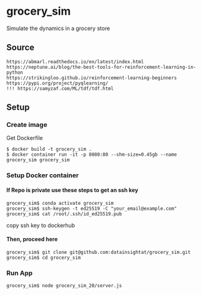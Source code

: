 # grocery_sim

Simulate the dynamics in a grocery store

## Source

    https://abmarl.readthedocs.io/en/latest/index.html
    https://neptune.ai/blog/the-best-tools-for-reinforcement-learning-in-python
    https://strikingloo.github.io/reinforcement-learning-beginners
    https://pypi.org/project/pyqlearning/
    !!! https://samyzaf.com/ML/tdf/tdf.html

## Setup

### Create image

Get Dockerfile

    $ docker build -t grocery_sim .
    $ docker container run -it -p 8080:80 --shm-size=0.45gb --name grocery_sim grocery_sim

### Setup Docker container

#### If Repo is private use these steps to get an ssh key

    grocery_sim$ conda activate grocery_sim
    grocery_sim$ ssh-keygen -t ed25519 -C "your_email@example.com"
    grocery_sim$ cat /root/.ssh/id_ed25519.pub

copy ssh key to dockerhub

#### Then, proceed here

    grocery_sim$ git clone git@github.com:datainsightat/grocery_sim.git
    grocery_sim$ cd grocery_sim

### Run App

    grocery_sim$ node grocery_sim_20/server.js
